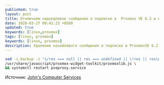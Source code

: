 ```yaml
---
published: true
layout: post
title: Отключаем надоедливое сообщение о подписке в  Proxmox VE 6.2 и выше
date: 2020-03-27 09:41:23 +0500
updated: true
keywords: [linux,proxmox]
tags: [linux, proxmox]
keywords: [linux, proxmox]
description: Удаление назойливого сообщения о подписке в ProxmoxVE 6.2 и выше одной командой.
---
```


```bash
sed -i.backup -z "s/res === null || res === undefined || \!res || res\n\t\t\t.data.status.toLowerCase() \!== 'active'/false/g" \
/usr/share/javascript/proxmox-widget-toolkit/proxmoxlib.js \
&& systemctl restart pveproxy.service
```

Источник: [John's Computer Services][1]

[1]: https://johnscs.com/remove-proxmox51-subscription-notice/ "Ссылка на статью"
